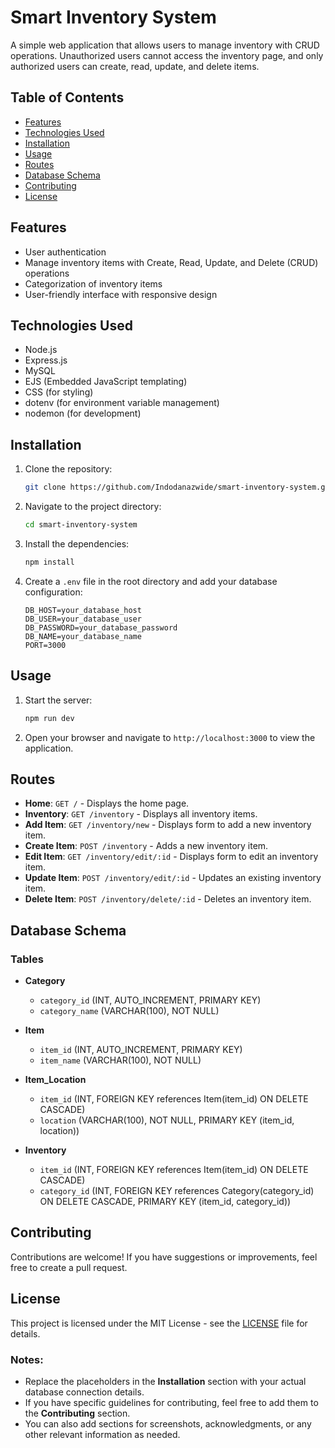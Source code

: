 
# Smart Inventory System

A simple web application that allows users to manage inventory with CRUD operations. Unauthorized users cannot access the inventory page, and only authorized users can create, read, update, and delete items.

## Table of Contents

- [Features](#features)
- [Technologies Used](#technologies-used)
- [Installation](#installation)
- [Usage](#usage)
- [Routes](#routes)
- [Database Schema](#database-schema)
- [Contributing](#contributing)
- [License](#license)

## Features

- User authentication
- Manage inventory items with Create, Read, Update, and Delete (CRUD) operations
- Categorization of inventory items
- User-friendly interface with responsive design

## Technologies Used

- Node.js
- Express.js
- MySQL
- EJS (Embedded JavaScript templating)
- CSS (for styling)
- dotenv (for environment variable management)
- nodemon (for development)

## Installation

1. Clone the repository:
   ```bash
   git clone https://github.com/Indodanazwide/smart-inventory-system.git
   ```

2. Navigate to the project directory:
   ```bash
   cd smart-inventory-system
   ```

3. Install the dependencies:
   ```bash
   npm install
   ```

4. Create a `.env` file in the root directory and add your database configuration:
   ```plaintext
   DB_HOST=your_database_host
   DB_USER=your_database_user
   DB_PASSWORD=your_database_password
   DB_NAME=your_database_name
   PORT=3000
   ```

## Usage

1. Start the server:
   ```bash
   npm run dev
   ```

2. Open your browser and navigate to `http://localhost:3000` to view the application.

## Routes

- **Home**: `GET /` - Displays the home page.
- **Inventory**: `GET /inventory` - Displays all inventory items.
- **Add Item**: `GET /inventory/new` - Displays form to add a new inventory item.
- **Create Item**: `POST /inventory` - Adds a new inventory item.
- **Edit Item**: `GET /inventory/edit/:id` - Displays form to edit an inventory item.
- **Update Item**: `POST /inventory/edit/:id` - Updates an existing inventory item.
- **Delete Item**: `POST /inventory/delete/:id` - Deletes an inventory item.

## Database Schema

### Tables

- **Category**
  - `category_id` (INT, AUTO_INCREMENT, PRIMARY KEY)
  - `category_name` (VARCHAR(100), NOT NULL)

- **Item**
  - `item_id` (INT, AUTO_INCREMENT, PRIMARY KEY)
  - `item_name` (VARCHAR(100), NOT NULL)

- **Item_Location**
  - `item_id` (INT, FOREIGN KEY references Item(item_id) ON DELETE CASCADE)
  - `location` (VARCHAR(100), NOT NULL, PRIMARY KEY (item_id, location))

- **Inventory**
  - `item_id` (INT, FOREIGN KEY references Item(item_id) ON DELETE CASCADE)
  - `category_id` (INT, FOREIGN KEY references Category(category_id) ON DELETE CASCADE, PRIMARY KEY (item_id, category_id))

## Contributing

Contributions are welcome! If you have suggestions or improvements, feel free to create a pull request.

## License

This project is licensed under the MIT License - see the [LICENSE](LICENSE) file for details.


### Notes:
- Replace the placeholders in the **Installation** section with your actual database connection details.
- If you have specific guidelines for contributing, feel free to add them to the **Contributing** section.
- You can also add sections for screenshots, acknowledgments, or any other relevant information as needed.

